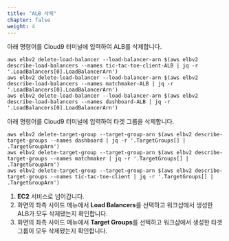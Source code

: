 ```yaml
---
title: "ALB 삭제"
chapter: false
weight: 4
---
```


아래 명령어를 Cloud9 터미널에 입력하여 ALB를 삭제합니다.
```
aws elbv2 delete-load-balancer --load-balancer-arn $(aws elbv2 describe-load-balancers --names tic-tac-toe-client-ALB | jq -r '.LoadBalancers[0].LoadBalancerArn')
aws elbv2 delete-load-balancer --load-balancer-arn $(aws elbv2 describe-load-balancers --names matchmaker-ALB | jq -r '.LoadBalancers[0].LoadBalancerArn')
aws elbv2 delete-load-balancer --load-balancer-arn $(aws elbv2 describe-load-balancers --names dashboard-ALB | jq -r '.LoadBalancers[0].LoadBalancerArn')
```

아래 명령어를 Cloud9 터미널에 입력하여 타겟 그룹을 삭제합니다.
```
aws elbv2 delete-target-group --target-group-arn $(aws elbv2 describe-target-groups --names dashboard | jq -r '.TargetGroups[] | .TargetGroupArn')
aws elbv2 delete-target-group --target-group-arn $(aws elbv2 describe-target-groups --names matchmaker | jq -r '.TargetGroups[] | .TargetGroupArn')
aws elbv2 delete-target-group --target-group-arn $(aws elbv2 describe-target-groups --names tic-tac-toe-client | jq -r '.TargetGroups[] | .TargetGroupArn')
```

1. **EC2** 서비스로 넘어갑니다.
1. 화면의 좌측 사이드 메뉴에서 **Load Balancers**를 선택하고 워크샵에서 생성한 ALB가 모두 삭제됐는지 확인합니다.
1. 화면의 좌측 사이드 메뉴에서 **Target Groups**를 선택하고 워크샵에서 생성한 타겟그룹이 모두 삭제됐는지 확인합니다.